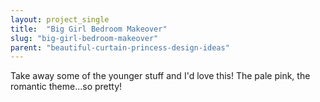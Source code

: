```yaml
---
layout: project_single
title:  "Big Girl Bedroom Makeover"
slug: "big-girl-bedroom-makeover"
parent: "beautiful-curtain-princess-design-ideas"
---
```

Take away some of the younger stuff and I'd love this! The pale pink, the romantic theme...so pretty!
